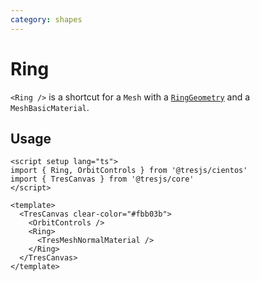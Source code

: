 ```yaml
---
category: shapes
---
```


# Ring <Badge type="warning" text="^1.6.0" />

`<Ring />` is a shortcut for a `Mesh` with a [`RingGeometry`](https://threejs.org/docs/?q=ring#api/en/geometries/RingGeometry) and a `MeshBasicMaterial`.

## Usage

```vue demo
<script setup lang="ts">
import { Ring, OrbitControls } from '@tresjs/cientos'
import { TresCanvas } from '@tresjs/core'
</script>

<template>
  <TresCanvas clear-color="#fbb03b">
    <OrbitControls />
    <Ring>
      <TresMeshNormalMaterial />
    </Ring>
  </TresCanvas>
</template>
```
